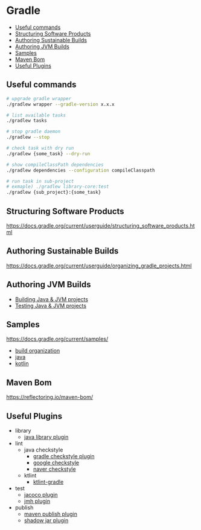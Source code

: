 # Gradle

- [Useful commands](#useful-commands)
- [Structuring Software Products](#structuring-software-products)
- [Authoring Sustainable Builds](#authoring-sustainable-builds)
- [Authoring JVM Builds](#authoring-jvm-builds)
- [Samples](#samples)
- [Maven Bom](#maven-bom)
- [Useful Plugins](#useful-plugins)

## Useful commands

```sh
# upgrade gradle wrapper
./gradlew wrapper --gradle-version x.x.x

# list available tasks
./gradlew tasks

# stop gradle daemon
./gradlew --stop

# check task with dry run
./gradlew {some_task} --dry-run

# show compileClassPath dependencies
./gradlew dependencies --configuration compileClasspath

# run task in sub-project
# exmaple) ./gradlew library-core:test
./gradlew {sub_project}:{some_task} 
```

## Structuring Software Products

https://docs.gradle.org/current/userguide/structuring_software_products.html

## Authoring Sustainable Builds

https://docs.gradle.org/current/userguide/organizing_gradle_projects.html

## Authoring JVM Builds

- [Building Java & JVM projects](https://docs.gradle.org/current/userguide/building_java_projects.html)
- [Testing Java & JVM projects](https://docs.gradle.org/current/userguide/java_testing.html)

## Samples

https://docs.gradle.org/current/samples/

- [build organization](https://docs.gradle.org/current/samples/#build_organization)
- [java](https://docs.gradle.org/current/samples/#java)
- [kotlin](https://docs.gradle.org/current/samples/#kotlin)

## Maven Bom

https://reflectoring.io/maven-bom/

## Useful Plugins

- library
  - [java library plugin](https://docs.gradle.org/current/userguide/java_library_plugin.html)
- lint
  - java checkstyle
    - [gradle checkstyle plugin](https://docs.gradle.org/current/userguide/checkstyle_plugin.html)
    - [google checkstyle](https://github.com/checkstyle/checkstyle/blob/master/src/main/resources/google_checks.xml)
    - [naver checkstyle](https://github.com/naver/hackday-conventions-java/blob/master/rule-config/naver-checkstyle-rules.xml)
  - ktlint
    - [ktlint-gradle](https://github.com/JLLeitschuh/ktlint-gradle)
- test
  - [jacoco plugin](https://docs.gradle.org/current/userguide/jacoco_plugin.html)
  - [jmh plugin](https://github.com/melix/jmh-gradle-plugin)
- publish
  - [maven publish plugin](https://docs.gradle.org/current/userguide/publishing_maven.html)
  - [shadow jar plugin](https://github.com/johnrengelman/shadow)

